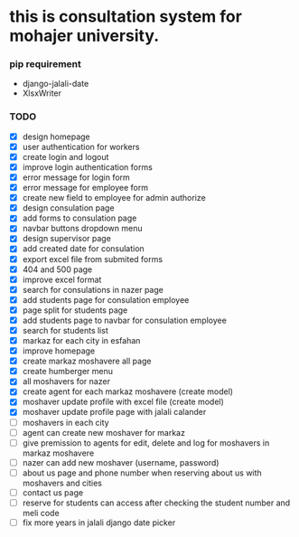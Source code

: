 # this is consultation system for mohajer university.

### pip requirement
- django-jalali-date
- XlsxWriter

### TODO
- [X] design homepage
- [X] user authentication for workers
- [X] create login and logout
- [X] improve login authentication forms
- [X] error message for login form
- [X] error message for employee form
- [X] create new field to employee for admin authorize
- [X] design consulation page
- [X] add forms to consulation page
- [X] navbar buttons dropdown menu
- [X] design supervisor page
- [X] add created date for consulation
- [X] export excel file from submited forms
- [X] 404 and 500 page
- [X] improve excel format
- [X] search for consulations in nazer page
- [X] add students page for consulation employee
- [X] page split for students page
- [X] add students page to navbar for consulation employee
- [X] search for students list
- [X] markaz for each city in esfahan
- [X] improve homepage
- [X] create markaz moshavere all page
- [X] create humberger menu
- [X] all moshavers for nazer
- [X] create agent for each markaz moshavere (create model)
- [X] moshaver update profile with excel file (create model)
- [X] moshaver update profile page with jalali calander
- [ ] moshavers in each city
- [ ] agent can create new moshaver for markaz
- [ ] give premission to agents for edit, delete and log for moshavers in markaz moshavere
- [ ] nazer can add new moshaver (username, password)
- [ ] about us page and phone number when reserving about us with moshavers and cities
- [ ] contact us page
- [ ] reserve for students can access after checking the student number and meli code
- [ ] fix more years in jalali django date picker
